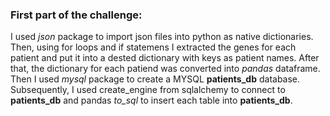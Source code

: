 ### First part of the challenge:

I used *json* package to import json files into python as native dictionaries. Then, using for loops and if statemens I extracted the genes for each patient and put it into a dested dictionary with keys as patient names. After that, the dictionary for each patiend was converted into *pandas* dataframe. Then I used *mysql* package to create a MYSQL **patients_db** database. Subsequently, I used  create_engine from sqlalchemy to connect to **patients_db** and pandas *to_sql* to insert each table into **patients_db**.